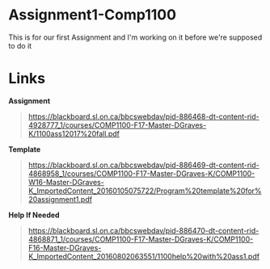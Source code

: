 # Assignment1-Comp1100
This is for our first Assignment and I'm working on it before we're supposed to do it

# Links

**Assignment**
>https://blackboard.sl.on.ca/bbcswebdav/pid-886468-dt-content-rid-4928777_1/courses/COMP1100-F17-Master-DGraves-K/1100ass12017%20fall.pdf

**Template**
>https://blackboard.sl.on.ca/bbcswebdav/pid-886469-dt-content-rid-4868958_1/courses/COMP1100-F17-Master-DGraves-K/COMP1100-W16-Master-DGraves-K_ImportedContent_20160105075722/Program%20template%20for%20assignment1.pdf

**Help If Needed**
>https://blackboard.sl.on.ca/bbcswebdav/pid-886470-dt-content-rid-4868871_1/courses/COMP1100-F17-Master-DGraves-K/COMP1100-F16-Master-DGraves-K_ImportedContent_20160802063551/1100help%20with%20ass1.pdf
